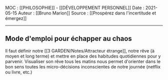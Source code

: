 MOC : [[PHILOSOPHIE]] - [[DÉVELOPPEMENT PERSONNEL]]
Date : 2021-05-15
Auteur : [[Bruno Marion]]
Source : [[Prospérez dans l'incertitude et émergez]]
***

## Mode d'emploi pour échapper au chaos
Il faut définir notre [[3 GARDEN/Notes/Attracteur étrange]], notre rêve (à moyen et long terme) et mettre en place des habitudes quotidiennes pour y parvenir.
Visualiser son rêve tous les matins nous permet d'orienter dans le bon sens toutes les micro-décisions inconscientes de notre journée (netflix ou livre, etc.)